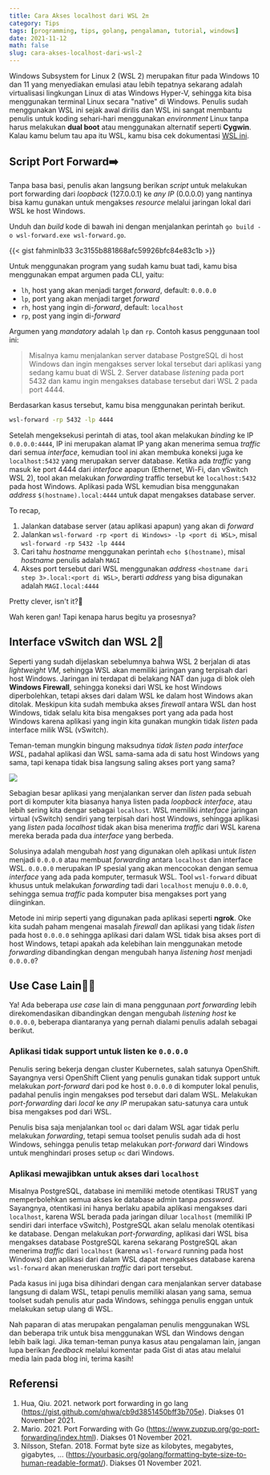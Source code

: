 ```yaml
---
title: Cara Akses localhost dari WSL 2🔛
category: Tips
tags: [programming, tips, golang, pengalaman, tutorial, windows]
date: 2021-11-12
math: false
slug: cara-akses-localhost-dari-wsl-2
---
```


Windows Subsystem for Linux 2 (WSL 2) merupakan fitur pada Windows 10 dan 11 yang menyediakan emulasi atau lebih tepatnya sekarang adalah virtualisasi lingkungan Linux di atas Windows Hyper-V, sehingga kita bisa menggunakan terminal Linux secara "native" di Windows. Penulis sudah menggunakan WSL ini sejak awal dirilis dan WSL ini sangat membantu penulis untuk koding sehari-hari menggunakan _environment_ Linux tanpa harus melakukan **dual boot** atau menggunakan alternatif seperti **Cygwin**. Kalau kamu belum tau apa itu WSL, kamu bisa cek dokumentasi [WSL ini](https://docs.microsoft.com/en-us/windows/wsl/).

## Script Port Forward➡️

Tanpa basa basi, penulis akan langsung berikan _script_ untuk melakukan port forwarding dari _loopback_ (127.0.0.1) ke _any IP_ (0.0.0.0) yang nantinya bisa kamu gunakan untuk mengakses _resource_ melalui jaringan lokal dari WSL ke host Windows.

Unduh dan _build_ kode di bawah ini dengan menjalankan perintah `go build -o wsl-forward.exe wsl-forward.go`.

{{< gist fahminlb33 3c3155b881868afc59926bfc84e83c1b >}}

Untuk menggunakan program yang sudah kamu buat tadi, kamu bisa menggunakan empat argumen pada CLI, yaitu:

- `lh`, host yang akan menjadi target _forward_, default: `0.0.0.0`
- `lp`, port yang akan menjadi target _forward_
- `rh`, host yang ingin di-_forward_, default: `localhost`
- `rp`, post yang ingin di-_forward_

Argumen yang _mandatory_ adalah `lp` dan `rp`. Contoh kasus penggunaan tool ini:

> Misalnya kamu menjalankan server database PostgreSQL di host Windows dan ingin mengakses server lokal tersebut dari aplikasi yang sedang kamu buat di WSL 2. Server database _listening_ pada port 5432 dan kamu ingin mengakses database tersebut dari WSL 2 pada port 4444.

Berdasarkan kasus tersebut, kamu bisa menggunakan perintah berikut.

```bash
wsl-forward -rp 5432 -lp 4444
```

Setelah mengeksekusi perintah di atas, tool akan melakukan _binding_ ke IP `0.0.0.0:4444`, IP ini merupakan alamat IP yang akan menerima semua _traffic_ dari semua _interface_, kemudian tool ini akan membuka koneksi juga ke `localhost:5432` yang merupakan server database. Ketika ada _traffic_ yang masuk ke port 4444 dari _interface_ apapun (Ethernet, Wi-Fi, dan vSwitch WSL 2), tool akan melakukan _forwarding_ traffic tersebut ke `localhost:5432` pada host Windows. Aplikasi pada WSL kemudian bisa menggunakan _address_ `$(hostname).local:4444` untuk dapat mengakses database server.

To recap,

1. Jalankan database server (atau aplikasi apapun) yang akan di _forward_
2. Jalankan `wsl-forward -rp <port di Windows> -lp <port di WSL>`, misal `wsl-forward -rp 5432 -lp 4444`
3. Cari tahu _hostname_ menggunakan perintah `echo $(hostname)`, misal _hostname_ penulis adalah `MAGI`
4. Akses port tersebut dari WSL menggunakan _address_ `<hostname dari step 3>.local:<port di WSL>`, berarti _address_ yang bisa digunakan adalah `MAGI.local:4444`

Pretty clever, isn't it?🤣

Wah keren gan! Tapi kenapa harus begitu ya prosesnya?

## Interface vSwitch dan WSL 2🛂

Seperti yang sudah dijelaskan sebelumnya bahwa WSL 2 berjalan di atas _lightweight VM_, sehingga WSL akan memiliki jaringan yang terpisah dari host Windows. Jaringan ini terdapat di belakang NAT dan juga di blok oleh **Windows Firewall**, sehingga koneksi dari WSL ke host Windows diperbolehkan, tetapi akses dari dalam WSL ke dalam host Windows akan ditolak. Meskipun kita sudah membuka akses _firewall_ antara WSL dan host Windows, tidak selalu kita bisa mengakses port yang ada pada host Windows karena aplikasi yang ingin kita gunakan mungkin tidak _listen_ pada interface milik WSL (vSwitch).

Teman-teman mungkin bingung maksudnya _tidak listen pada interface WSL_, padahal aplikasi dan WSL sama-sama ada di satu host Windows yang sama, tapi kenapa tidak bisa langsung saling akses port yang sama?

![](https://source.unsplash.com/UrtxBX5i5SE)

Sebagian besar aplikasi yang menjalankan server dan _listen_ pada sebuah port di komputer kita biasanya hanya listen pada _loopback interface_, atau lebih sering kita dengar sebagai `localhost`. WSL memiliki _interface_ jaringan virtual (vSwitch) sendiri yang terpisah dari host Windows, sehingga aplikasi yang _listen_ pada _localhost_ tidak akan bisa menerima _traffic_ dari WSL karena mereka berada pada dua _interface_ yang berbeda.

Solusinya adalah mengubah _host_ yang digunakan oleh aplikasi untuk _listen_ menjadi `0.0.0.0` atau membuat _forwarding_ antara `localhost` dan interface WSL. `0.0.0.0` merupakan IP spesial yang akan mencocokan dengan semua _interface_ yang ada pada komputer, termasuk WSL. Tool `wsl-forward` dibuat khusus untuk melakukan _forwarding_ tadi dari `localhost` menuju `0.0.0.0`, sehingga semua _traffic_ pada komputer bisa mengakses port yang diinginkan.

Metode ini mirip seperti yang digunakan pada aplikasi seperti **ngrok**. Oke kita sudah paham mengenai masalah _firewall_ dan aplikasi yang tidak _listen_ pada host `0.0.0.0` sehingga aplikasi dari dalam WSL tidak bisa akses port di host Windows, tetapi apakah ada kelebihan lain menggunakan metode _forwarding_ dibandingkan dengan mengubah hanya _listening host_ menjadi `0.0.0.0`?

## Use Case Lain🤷‍♂️

Ya! Ada beberapa _use case_ lain di mana penggunaan _port forwarding_ lebih direkomendasikan dibandingkan dengan mengubah _listening host_ ke `0.0.0.0`, beberapa diantaranya yang pernah dialami penulis adalah sebagai berikut.

### Aplikasi tidak support untuk listen ke `0.0.0.0`

Penulis sering bekerja dengan cluster Kubernetes, salah satunya OpenShift. Sayangnya versi OpenShift Client yang penulis gunakan tidak support untuk melakukan _port-forward_ dari pod ke host `0.0.0.0` di komputer lokal penulis, padahal penulis ingin mengakses pod tersebut dari dalam WSL. Melakukan _port-forwarding_ dari _local_ ke _any IP_ merupakan satu-satunya cara untuk bisa mengakses pod dari WSL.

Penulis bisa saja menjalankan tool `oc` dari dalam WSL agar tidak perlu melakukan _forwarding_, tetapi semua toolset penulis sudah ada di host Windows, sehingga penulis tetap melakukan _port-forward_ dari Windows untuk menghindari proses setup `oc` dari Windows.

### Aplikasi mewajibkan untuk akses dari `localhost`

Misalnya PostgreSQL, database ini memiliki metode otentikasi TRUST yang memperbolehkan semua akses ke database admin tanpa _password_. Sayangnya, otentikasi ini hanya berlaku apabila aplikasi mengakses dari `localhost`, karena WSL berada pada jaringan diluar `localhost` (memiliki IP sendiri dari interface vSwitch), PostgreSQL akan selalu menolak otentikasi ke database. Dengan melakukan _port-forwarding_, aplikasi dari WSL bisa mengakses database PostgreSQL karena sekarang PostgreSQL akan menerima _traffic_ dari `localhost` (karena `wsl-forward` running pada host Windows) dan aplikasi dari dalam WSL dapat mengakses database karena `wsl-forward` akan meneruskan _traffic_ dari port tersebut.

Pada kasus ini juga bisa dihindari dengan cara menjalankan server database langsung di dalam WSL, tetapi penulis memiliki alasan yang sama, semua toolset sudah penulis atur pada Windows, sehingga penulis enggan untuk melakukan setup ulang di WSL.

Nah paparan di atas merupakan pengalaman penulis menggunakan WSL dan beberapa trik untuk bisa menggunakan WSL dan Windows dengan lebih baik lagi. Jika teman-teman punya kasus atau pengalaman lain, jangan lupa berikan _feedback_ melalui komentar pada Gist di atas atau melalui media lain pada blog ini, terima kasih!

## Referensi

1. Hua, Qiu. 2021. network port forwarding in go lang (https://gist.github.com/qhwa/cb9d3851450bff3b705e). Diakses 01 November 2021.
2. Mario. 2021. Port Forwarding with Go (https://www.zupzup.org/go-port-forwarding/index.html). Diakses 01 November 2021.
3. Nilsson, Stefan. 2018. Format byte size as kilobytes, megabytes, gigabytes, ... (https://yourbasic.org/golang/formatting-byte-size-to-human-readable-format/). Diakses 01 November 2021.
